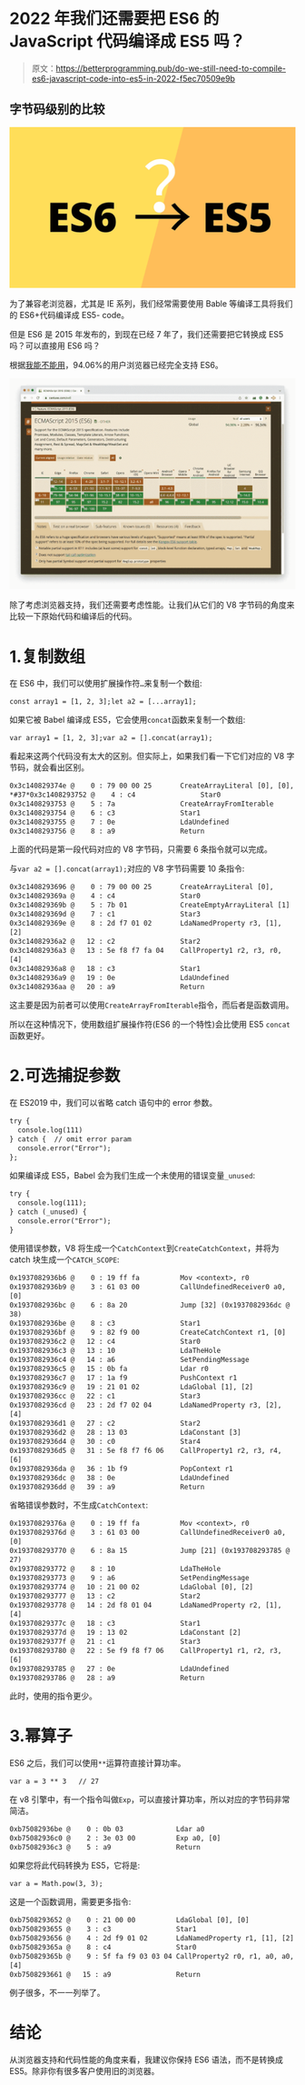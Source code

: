 # 2022 年我们还需要把 ES6 的 JavaScript 代码编译成 ES5 吗？

> 原文：<https://betterprogramming.pub/do-we-still-need-to-compile-es6-javascript-code-into-es5-in-2022-f5ec70509e9b>

## 字节码级别的比较

![](img/853922fa11bd5bb5e4d2b5e9a265c648.png)

为了兼容老浏览器，尤其是 IE 系列，我们经常需要使用 Bable 等编译工具将我们的 ES6+代码编译成 ES5- code。

但是 ES6 是 2015 年发布的，到现在已经 7 年了，我们还需要把它转换成 ES5 吗？可以直接用 ES6 吗？

根据[我能不能用](https://caniuse.com/es6)，94.06%的用户浏览器已经完全支持 ES6。

![](img/f07a945183a56fa76207ed1c13d18a55.png)

除了考虑浏览器支持，我们还需要考虑性能。让我们从它们的 V8 字节码的角度来比较一下原始代码和编译后的代码。

# 1.复制数组

在 ES6 中，我们可以使用扩展操作符`…`来复制一个数组:

```
const array1 = [1, 2, 3];let a2 = [...array1];
```

如果它被 Babel 编译成 ES5，它会使用`concat`函数来复制一个数组:

```
var array1 = [1, 2, 3];var a2 = [].concat(array1);
```

看起来这两个代码没有太大的区别。但实际上，如果我们看一下它们对应的 V8 字节码，就会看出区别。

```
0x3c140829374e @    0 : 79 00 00 25       CreateArrayLiteral [0], [0], *#37*0x3c1408293752 @    4 : c4                Star0 
0x3c1408293753 @    5 : 7a                CreateArrayFromIterable 
0x3c1408293754 @    6 : c3                Star1 
0x3c1408293755 @    7 : 0e                LdaUndefined 
0x3c1408293756 @    8 : a9                Return
```

上面的代码是第一段代码对应的 V8 字节码，只需要 6 条指令就可以完成。

与`var a2 = [].concat(array1);`对应的 V8 字节码需要 10 条指令:

```
0x3c1408293696 @    0 : 79 00 00 25       CreateArrayLiteral [0], 0x3c140829369a @    4 : c4                Star0 
0x3c140829369b @    5 : 7b 01             CreateEmptyArrayLiteral [1]
0x3c140829369d @    7 : c1                Star3 
0x3c140829369e @    8 : 2d f7 01 02       LdaNamedProperty r3, [1], [2]
0x3c14082936a2 @   12 : c2                Star2 
0x3c14082936a3 @   13 : 5e f8 f7 fa 04    CallProperty1 r2, r3, r0, [4]
0x3c14082936a8 @   18 : c3                Star1 
0x3c14082936a9 @   19 : 0e                LdaUndefined 
0x3c14082936aa @   20 : a9                Return
```

这主要是因为前者可以使用`CreateArrayFromIterable`指令，而后者是函数调用。

所以在这种情况下，使用数组扩展操作符(ES6 的一个特性)会比使用 ES5 `concat`函数更好。

# 2.可选捕捉参数

在 ES2019 中，我们可以省略 catch 语句中的 error 参数。

```
try {
  console.log(111)
} catch {  // omit error param
  console.error("Error");
};
```

如果编译成 ES5，Babel 会为我们生成一个未使用的错误变量`_unused`:

```
try {
  console.log(111);
} catch (_unused) {
  console.error("Error");
}
```

使用错误参数，V8 将生成一个`CatchContext`到`CreateCatchContext`，并将为 catch 块生成一个`CATCH_SCOPE`:

```
0x1937082936b6 @    0 : 19 ff fa          Mov <context>, r0
0x1937082936b9 @    3 : 61 03 00          CallUndefinedReceiver0 a0, [0]
0x1937082936bc @    6 : 8a 20             Jump [32] (0x1937082936dc @ 38)
0x1937082936be @    8 : c3                Star1 
0x1937082936bf @    9 : 82 f9 00          CreateCatchContext r1, [0]
0x1937082936c2 @   12 : c4                Star0 
0x1937082936c3 @   13 : 10                LdaTheHole 
0x1937082936c4 @   14 : a6                SetPendingMessage 
0x1937082936c5 @   15 : 0b fa             Ldar r0
0x1937082936c7 @   17 : 1a f9             PushContext r1
0x1937082936c9 @   19 : 21 01 02          LdaGlobal [1], [2]
0x1937082936cc @   22 : c1                Star3 
0x1937082936cd @   23 : 2d f7 02 04       LdaNamedProperty r3, [2], [4]
0x1937082936d1 @   27 : c2                Star2 
0x1937082936d2 @   28 : 13 03             LdaConstant [3]
0x1937082936d4 @   30 : c0                Star4 
0x1937082936d5 @   31 : 5e f8 f7 f6 06    CallProperty1 r2, r3, r4, [6]
0x1937082936da @   36 : 1b f9             PopContext r1
0x1937082936dc @   38 : 0e                LdaUndefined 
0x1937082936dd @   39 : a9                Return
```

省略错误参数时，不生成`CatchContext`:

```
0x19370829376a @    0 : 19 ff fa          Mov <context>, r0
0x19370829376d @    3 : 61 03 00          CallUndefinedReceiver0 a0, [0]
0x193708293770 @    6 : 8a 15             Jump [21] (0x193708293785 @ 27)
0x193708293772 @    8 : 10                LdaTheHole 
0x193708293773 @    9 : a6                SetPendingMessage 
0x193708293774 @   10 : 21 00 02          LdaGlobal [0], [2]
0x193708293777 @   13 : c2                Star2 
0x193708293778 @   14 : 2d f8 01 04       LdaNamedProperty r2, [1], [4]
0x19370829377c @   18 : c3                Star1 
0x19370829377d @   19 : 13 02             LdaConstant [2]
0x19370829377f @   21 : c1                Star3 
0x193708293780 @   22 : 5e f9 f8 f7 06    CallProperty1 r1, r2, r3, [6]
0x193708293785 @   27 : 0e                LdaUndefined 
0x193708293786 @   28 : a9                Return
```

此时，使用的指令更少。

# 3.幂算子

ES6 之后，我们可以使用`**`运算符直接计算功率。

```
var a = 3 ** 3   // 27
```

在 v8 引擎中，有一个指令叫做`Exp`，可以直接计算功率，所以对应的字节码非常简洁。

```
0xb75082936be @    0 : 0b 03             Ldar a0
0xb75082936c0 @    2 : 3e 03 00          Exp a0, [0]
0xb75082936c3 @    5 : a9                Return
```

如果您将此代码转换为 ES5，它将是:

```
var a = Math.pow(3, 3);
```

这是一个函数调用，需要更多指令:

```
0xb7508293652 @    0 : 21 00 00          LdaGlobal [0], [0]
0xb7508293655 @    3 : c3                Star1 
0xb7508293656 @    4 : 2d f9 01 02       LdaNamedProperty r1, [1], [2]
0xb750829365a @    8 : c4                Star0 
0xb750829365b @    9 : 5f fa f9 03 03 04 CallProperty2 r0, r1, a0, a0, [4]
0xb7508293661 @   15 : a9                Return
```

例子很多，不一一列举了。

# 结论

从浏览器支持和代码性能的角度来看，我建议你保持 ES6 语法，而不是转换成 ES5。除非你有很多客户使用旧的浏览器。